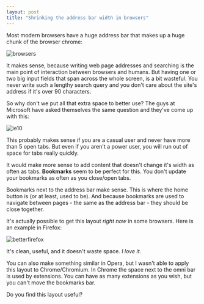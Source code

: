```yaml
---
layout: post
title: "Shrinking the address bar width in browsers"
---
```



Most modern browsers have a huge address bar that makes up a huge chunk of the browser chrome:

<img src="/assets/pics/defaultBrowsers.png" title="Browsers on Linux" class="middlepic" alt="browsers" />

It makes sense, because writing web page addresses and searching is the main point of interaction between browsers and humans. But having one or two big input fields that span across the whole screen, is a bit wasteful. You never write such a lengthy search query and you don't care about the site's address if it's over 90 characters.

So why don't we put all that extra space to better use? The guys at Microsoft have asked themselves the same question and they've come up with this:

<img src="/assets/pics/ieBrowser.png" title="IE10" class="middlepic" alt="ie10"  />

This probably makes sense if you are a casual user and never have more than 5 open tabs. But even if you aren't a power user, you will run out of space for tabs really quickly.

It would make more sense to add content that doesn't change it's width as often as tabs. **Bookmarks** seem to be perfect for this. You don't update your bookmarks as often as you close/open tabs.

Bookmarks next to the address bar make sense. This is where the home button is (or at least, used to be). And because bookmarks are used to navigate between pages - the same as the address bar - they should be close together.

It's actually possible to get this layout *right now* in some browsers. Here is an example in Firefox:

<img src="/assets/pics/firefoxBrowser.png" title="Better Firefox" alt="betterfirefox" class="middlepic"  />

It's clean, useful, and it doesn't waste space. *I love it*.

You can also make something similar in Opera, but I wasn't able to apply this layout to Chrome/Chromium. In Chrome the space next to the omni bar is used by extensions. You can have as many extensions as you wish, but you can't move the bookmarks bar.

Do you find this layout useful?



